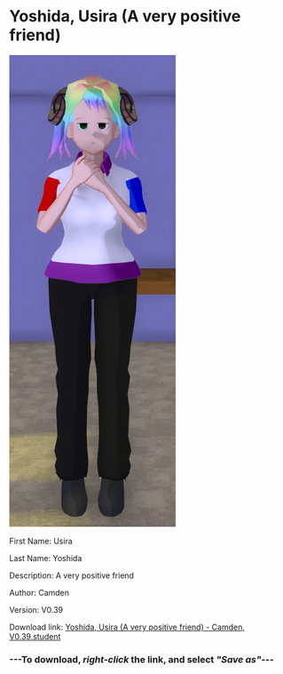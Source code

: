 # Yoshida, Usira (A very positive friend)

<img src = "https://raw.githubusercontent.com/Arbiter1223/Daigaku-Gurashi-Custom-Students/master/Students/Files/Yoshida%2C%20Usira%20(A%20very%20positive%20friend).png">

First Name: Usira

Last Name: Yoshida

Description: A very positive friend

Author: Camden

Version: V0.39

Download link: <a href="https://raw.githubusercontent.com/Arbiter1223/Daigaku-Gurashi-Custom-Students/master/Students/Files/Yoshida%2C%20Usira%20(A%20very%20positive%20friend)%20-%20Camden%2C%20V0.39.student">Yoshida, Usira (A very positive friend) - Camden, V0.39.student</a>

### ---**To download, _right-click_ the link, and select _"Save as"_**---
